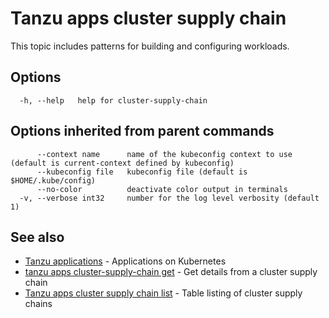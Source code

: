 # Tanzu apps cluster supply chain

This topic includes patterns for building and configuring workloads.

## <a id="options"></a>Options

```console
  -h, --help   help for cluster-supply-chain
```

## <a id="parent-commands-options"></a> Options inherited from parent commands

```console
      --context name      name of the kubeconfig context to use (default is current-context defined by kubeconfig)
      --kubeconfig file   kubeconfig file (default is $HOME/.kube/config)
      --no-color          deactivate color output in terminals
  -v, --verbose int32     number for the log level verbosity (default 1)
```

## <a id="see-also"></a> See also

- [Tanzu applications](tanzu-apps.md)	- Applications on Kubernetes
- [tanzu apps cluster-supply-chain get](tanzu-apps-cluster-supply-chain-get.md)	 - Get details from a cluster supply chain
- [Tanzu apps cluster supply chain list](tanzu-apps-cluster-supply-chain-list.md)	- Table listing of cluster supply chains
